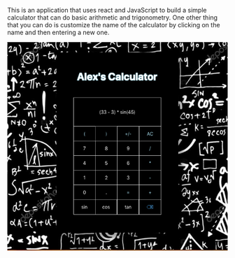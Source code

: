 This is an application that uses react and JavaScript to build a simple calculator that can do
basic arithmetic and trigonometry. One other thing that you can do is customize the name of the
calculator by clicking on the name and then entering a new one.

![](https://github.com/alexg622/react_calc/blob/master/images/Screen%20Shot%202018-11-01%20at%2012.14.58%20AM.png?raw=true)
